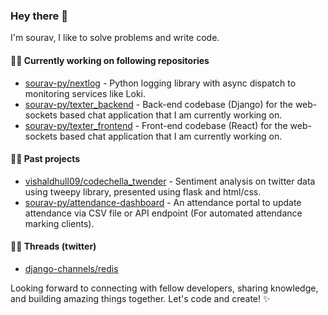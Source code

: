 ### Hey there 👋

I'm sourav, I like to solve problems and write code.

#### 👨‍💻 Currently working on following repositories
- [sourav-py/nextlog](https://github.com/sourav-py/nextlog) - Python logging library with async dispatch to monitoring services like Loki.
- [sourav-py/texter_backend](https://github.com/sourav-py/texter_backend) - Back-end codebase (Django) for the web-sockets based chat application that I am currently working on.
- [sourav-py/texter_frontend](https://github.com/sourav-py/texter_frontend) - Front-end codebase (React) for the web-sockets based chat application that I am currently working on.

#### 👨‍💻 Past projects
- [vishaldhull09/codechella_twender](https://github.com/vishaldhull09/codechella_twender) - Sentiment analysis on twitter data using tweepy library, presented using flask and html/css.
- [sourav-py/attendance-dashboard](https://github.com/sourav-py/attendance-dashboard) - An attendance portal to update attendance via CSV file or API endpoint (For automated attendance marking clients).

#### 📃🧵 Threads (twitter)
- [django-channels/redis](https://twitter.com/maroonspider/status/1733844857318199611) 

Looking forward to connecting with fellow developers, sharing knowledge, and building amazing things together. Let's code and create! ✨






